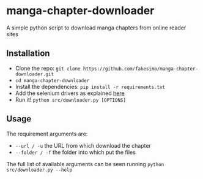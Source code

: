# manga-chapter-downloader
A simple python script to download manga chapters from online reader sites

## Installation
* Clone the repo: `git clone https://github.com/fakesimo/manga-chapter-downloader.git`
* `cd manga-chapter-downloader`
* Install the dependencies: `pip install -r requirements.txt`
* Add the selenium drivers as explained [here](https://selenium-python.readthedocs.io/installation.html#drivers)
* Run it! `python src/downloader.py [OPTIONS]`

## Usage
The requirement arguments are:
* `--url / -u` the URL from which download the chapter
* `--folder / -f` the folder into which put the files

The full list of available arguments can be seen running `python src/downloader.py --help`

